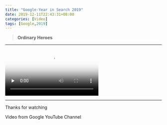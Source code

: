 ```yaml
---
title: "Google-Year in Search 2019"
date: 2019-12-11T22:43:31+08:00
categories: [Video]
tags: [Google,2019]
---
```


> **Ordinary Heroes**

<!--more-->

---

<video id="video" controls="" preload="none" poster="https://dawnblog-1300625500.cos.ap-guangzhou.myqcloud.com/images/2019.12.11.jpg">
      <source id="mp4" src="https://dawnblog-1300625500.cos.ap-guangzhou.myqcloud.com/videos/Google--Year%20in%20Search%202019.mp4">
      </video>

---

Thanks for watching

Video from Google YouTube Channel